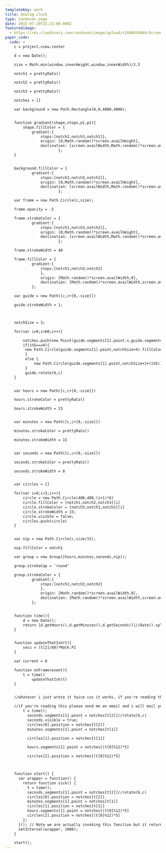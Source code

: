 ```yaml
---
templateKey: work
title: Analog clock
type: Candusen page
date: 2015-07-29T15:21:00.000Z
featuredimage:
  - https://res.cloudinary.com/candusen/image/upload/v1600434044/Screen_Shot_2020-09-18_at_8.58.54_AM_avj6j7.png
paper_code:
  code: >
    c = project.view.center

    d = new Date();

    size = Math.min(window.innerHeight,window.innerWidth)/2.5

    notch1 = prettyRaCo()

    notch2 = prettyRaCo()

    notch3 = prettyRaCo()

    notches = []

    var background = new Path.Rectangle(0,0,4000,4000);


    function gradient(shape,stops,p1,p2){
    	shape.fillColor = {
    		gradient:{
    			stops:[notch2,notch3,notch1]},
    			origin: [0,Math.random()*screen.availHeight],
    			destination: [screen.availWidth,Math.random()*screen.availHeight]
    					};
    }


    background.fillColor = {
    		gradient:{
    			stops:[notch2,notch3,notch1]},
    			origin: [0,Math.random()*screen.availHeight],
    			destination: [screen.availWidth,Math.random()*screen.availHeight]
    					};

    var frame = new Path.Circle(c,size);

    frame.opacity = .5

    frame.strokeColor = {
    		gradient:{
    			stops:[notch1,notch3,notch2]},
    			origin: [0,Math.random()*screen.availHeight],
    			destination: [screen.availWidth,Math.random()*screen.availHeight]
    					};

    frame.strokeWidth = 40

    frame.fillColor = {
    		gradient:{
    			stops:[notch1,notch3,notch2]
    			},
    			origin: [Math.random()*screen.availWidth,0],
    			destination: [Math.random()*screen.availWidth,screen.availHeight]
    		};

    var guide = new Path([c,c+[0,-size]])

    guide.strokeWidth = 1;



    notchSize = 3;

    for(var i=0;i<60;i++){

    	notches.push(new Point(guide.segments[1].point.x,guide.segments[1].point.y))
    	if(i%5===0){
    	 new Path.Circle(guide.segments[1].point,notchSize+4).fillColor = notch1
    	 }
    	 else {
    		 new Path.Circle(guide.segments[1].point,notchSize+2+(i%5)).fillColor = notch2
    	 }
    	 guide.rotate(6,c)
    }


    var hours = new Path([c,c+[0,-size]])

    hours.strokeColor = prettyRaCo()

    hours.strokeWidth = 23


    var minutes = new Path([c,c+[0,-size]])

    minutes.strokeColor = prettyRaCo()

    minutes.strokeWidth = 15


    var seconds = new Path([c,c+[0,-size]])

    seconds.strokeColor = prettyRaCo()

    seconds.strokeWidth = 8


    var circles = []

    for(var i=0;i<3;i++){
    	circle = new Path.Circle(400,400,(i+1)*6)
    	circle.fillColor = [notch1,notch2,notch3][i]
    	circle.strokeColor = [notch3,notch1,notch2][i]
    	circle.strokeWidth = 15;
    	circle.visible = false;
    	circles.push(circle)
    }


    var nip = new Path.Circle(c,size/15);

    nip.fillColor = notch1

    var group = new Group([hours,minutes,seconds,nip]);

    group.strokeCap = 'round'

    group.strokeColor = {
    		gradient:{
    			stops:[notch1,notch3,notch2]
    			},
    			origin: [Math.random()*screen.availWidth,0],
    			destination: [Math.random()*screen.availWidth,screen.availHeight]
    		};


    function time(){
    	d = new Date();
    	return [d.getHours(),d.getMinutes(),d.getSeconds()]//Date().split(" ")[4].split(':')
    }


    function updateThatIsh(t){
    	secs = (t[2]/60)*Math.PI
    }

    var current = 0

    function onFrame(event){
    	t = time()
    		updateThatIsh(t)
    }


    //whatever i just wrote it twice cus it works, if you're reading this, fuck off, jk, what's up??

    //if you're reading this please send me an email and i will mail you some prints i made free of charge!!!!
    	t = time();
          seconds.segments[1].point = notches[t[2]]//rotate(6,c)
          seconds.visible = true;
          circles[0].position = notches[t[2]]
    	  minutes.segments[1].point = notches[t[1]]

    	  circles[1].position = notches[t[1]]

    	  hours.segments[1].point = notches[(t[0]%12)*5]

    	  circles[2].position = notches[(t[0]%12)*5]



    function start() {
      var wrapper = function() {
        return function sick() {
          t = time();
          seconds.segments[1].point = notches[t[2]]//rotate(6,c)
          circles[0].position = notches[t[2]]
    	  minutes.segments[1].point = notches[t[1]]
    	  circles[1].position = notches[t[1]]
    	  hours.segments[1].point = notches[(t[0]%12)*5]
    	  circles[2].position = notches[(t[0]%12)*5]
        };
      }(); // Note we are actually invoking this function but it returns another function which is what then gets scheduled.
      setInterval(wrapper, 1000);
    }

    start();
---
```

